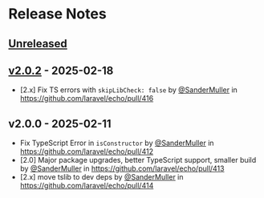 # Release Notes

## [Unreleased](https://github.com/laravel/echo/compare/v2.0.2...2.x)

## [v2.0.2](https://github.com/laravel/echo/compare/v2.0.0...v2.0.2) - 2025-02-18

* [2.x] Fix TS errors with `skipLibCheck: false` by [@SanderMuller](https://github.com/SanderMuller) in https://github.com/laravel/echo/pull/416

## v2.0.0 - 2025-02-11

* Fix TypeScript Error in `isConstructor` by [@SanderMuller](https://github.com/SanderMuller) in https://github.com/laravel/echo/pull/412
* [2.0] Major package upgrades, better TypeScript support, smaller build by [@SanderMuller](https://github.com/SanderMuller) in https://github.com/laravel/echo/pull/413
* [2.x] move tslib to dev deps by [@SanderMuller](https://github.com/SanderMuller) in https://github.com/laravel/echo/pull/414
